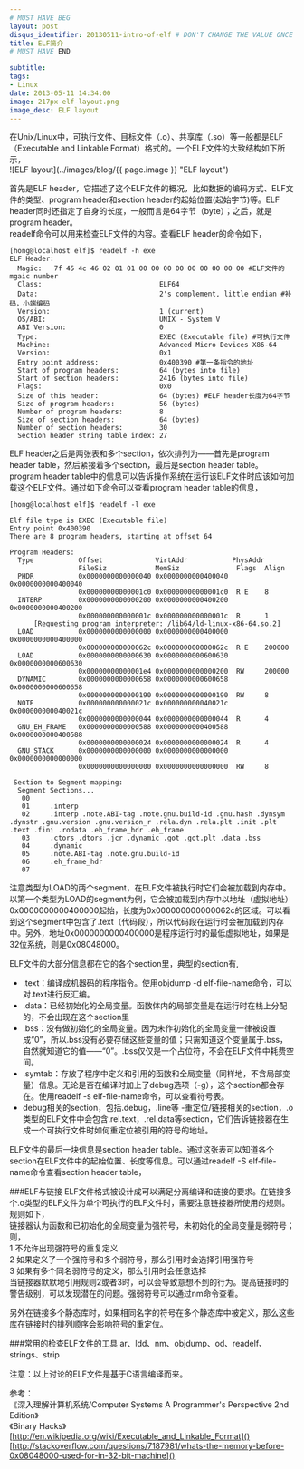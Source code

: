 ```yaml
---
# MUST HAVE BEG
layout: post
disqus_identifier: 20130511-intro-of-elf # DON'T CHANGE THE VALUE ONCE SET
title: ELF简介
# MUST HAVE END

subtitle:
tags: 
- Linux
date: 2013-05-11 14:34:00
image: 217px-elf-layout.png	
image_desc: ELF layout
---
```

在Unix/Linux中，可执行文件、目标文件（.o）、共享库（.so）等一般都是ELF（Executable and Linkable Format）格式的。一个ELF文件的大致结构如下所示，  
![ELF layout](../images/blog/{{ page.image }} "ELF layout")

首先是ELF header，它描述了这个ELF文件的概况，比如数据的编码方式、ELF文件的类型、program header和section header的起始位置(起始字节)等。ELF header同时还指定了自身的长度，一般而言是64字节（byte）；之后，就是program header。  
readelf命令可以用来检查ELF文件的内容。查看ELF header的命令如下，

	[hong@localhost elf]$ readelf -h exe
	ELF Header:
	  Magic:   7f 45 4c 46 02 01 01 00 00 00 00 00 00 00 00 00 #ELF文件的mgaic number
	  Class:                             ELF64
	  Data:                              2's complement, little endian #补码，小端编码
	  Version:                           1 (current)
	  OS/ABI:                            UNIX - System V
	  ABI Version:                       0
	  Type:                              EXEC (Executable file) #可执行文件
	  Machine:                           Advanced Micro Devices X86-64
	  Version:                           0x1
	  Entry point address:               0x400390 #第一条指令的地址
	  Start of program headers:          64 (bytes into file) 
	  Start of section headers:          2416 (bytes into file)
	  Flags:                             0x0
	  Size of this header:               64 (bytes) #ELF header长度为64字节
	  Size of program headers:           56 (bytes)
	  Number of program headers:         8
	  Size of section headers:           64 (bytes)
	  Number of section headers:         30
	  Section header string table index: 27
	
ELF header之后是两张表和多个section，依次排列为——首先是program header table，然后紧接着多个section，最后是section header table。  
program header table中的信息可以告诉操作系统在运行该ELF文件时应该如何加载这个ELF文件。通过如下命令可以查看program header table的信息，

	[hong@localhost elf]$ readelf -l exe
	 
	Elf file type is EXEC (Executable file)
	Entry point 0x400390
	There are 8 program headers, starting at offset 64
	 
	Program Headers:
	  Type           Offset             VirtAddr           PhysAddr
	                 FileSiz            MemSiz              Flags  Align
	  PHDR           0x0000000000000040 0x0000000000400040 0x0000000000400040
	                 0x00000000000001c0 0x00000000000001c0  R E    8
	  INTERP         0x0000000000000200 0x0000000000400200 0x0000000000400200
	                 0x000000000000001c 0x000000000000001c  R      1
	      [Requesting program interpreter: /lib64/ld-linux-x86-64.so.2]
	  LOAD           0x0000000000000000 0x0000000000400000 0x0000000000400000
	                 0x000000000000062c 0x000000000000062c  R E    200000
	  LOAD           0x0000000000000630 0x0000000000600630 0x0000000000600630
	                 0x00000000000001e4 0x0000000000000200  RW     200000
	  DYNAMIC        0x0000000000000658 0x0000000000600658 0x0000000000600658
	                 0x0000000000000190 0x0000000000000190  RW     8
	  NOTE           0x000000000000021c 0x000000000040021c 0x000000000040021c
	                 0x0000000000000044 0x0000000000000044  R      4
	  GNU_EH_FRAME   0x0000000000000588 0x0000000000400588 0x0000000000400588
	                 0x0000000000000024 0x0000000000000024  R      4
	  GNU_STACK      0x0000000000000000 0x0000000000000000 0x0000000000000000
	                 0x0000000000000000 0x0000000000000000  RW     8
	 
	 Section to Segment mapping:
	  Segment Sections...
	   00     
	   01     .interp 
	   02     .interp .note.ABI-tag .note.gnu.build-id .gnu.hash .dynsym .dynstr .gnu.version .gnu.version_r .rela.dyn .rela.plt .init .plt .text .fini .rodata .eh_frame_hdr .eh_frame 
	   03     .ctors .dtors .jcr .dynamic .got .got.plt .data .bss 
	   04     .dynamic 
	   05     .note.ABI-tag .note.gnu.build-id 
	   06     .eh_frame_hdr 
	   07 
  
注意类型为LOAD的两个segment，在ELF文件被执行时它们会被加载到内存中。以第一个类型为LOAD的segment为例，它会被加载到内存中以地址（虚拟地址）0x0000000000400000起始，长度为0x000000000000062c的区域。可以看到这个segment中包含了.text（代码段），所以代码段在运行时会被加载到内存中。另外，地址0x0000000000400000是程序运行时的最低虚拟地址，如果是32位系统，则是0x08048000。

ELF文件的大部分信息都在它的各个section里，典型的section有,

- .text：编译成机器码的程序指令。使用objdump -d elf-file-name命令，可以对.text进行反汇编。  
- .data：已经初始化的全局变量。函数体内的局部变量是在运行时在栈上分配的，不会出现在这个section里
- .bss：没有做初始化的全局变量。因为未作初始化的全局变量一律被设置成“0”，所以.bss没有必要存储这些变量的值；只需知道这个变量属于.bss，自然就知道它的值——“0”。.bss仅仅是一个占位符，不会在ELF文件中耗费空间。
- .symtab：存放了程序中定义和引用的函数和全局变量（同样地，不含局部变量）信息。无论是否在编译时加上了debug选项（-g），这个section都会存在。使用readelf -s elf-file-name命令，可以查看符号表。
- debug相关的section，包括.debug，.line等
-重定位/链接相关的section，.o类型的ELF文件中会包含.rel.text，.rel.data等section，它们告诉链接器在生成一个可执行文件时如何重定位被引用的符号的地址。

ELF文件的最后一块信息是section header table。通过这张表可以知道各个section在ELF文件中的起始位置、长度等信息。可以通过readelf -S elf-file-name命令查看section header table，

###ELF与链接
ELF文件格式被设计成可以满足分离编译和链接的要求。在链接多个.o类型的ELF文件为单个可执行的ELF文件时，需要注意链接器所使用的规则。规则如下，  
链接器认为函数和已初始化的全局变量为强符号，未初始化的全局变量是弱符号；则，  
1 不允许出现强符号的重复定义  
2 如果定义了一个强符号和多个弱符号，那么引用时会选择引用强符号   
3 如果有多个同名弱符号的定义，那么引用时会任意选择   
当链接器默默地引用规则2或者3时，可以会导致意想不到的行为。提高链接时的警告级别，可以发现潜在的问题。强弱符号可以通过nm命令查看。

另外在链接多个静态库时，如果相同名字的符号在多个静态库中被定义，那么这些库在链接时的排列顺序会影响符号的重定位。
	
###常用的检查ELF文件的工具
ar、ldd、nm、objdump、od、readelf、strings、strip


注意：以上讨论的ELF文件是基于C语言编译而来。

参考：  
《深入理解计算机系统/Computer Systems A Programmer's Perspective 2nd Edition》  
《Binary Hacks》  
[http://en.wikipedia.org/wiki/Executable_and_Linkable_Format]()  
[http://stackoverflow.com/questions/7187981/whats-the-memory-before-0x08048000-used-for-in-32-bit-machine]()


